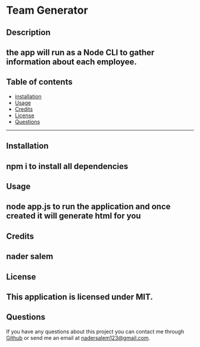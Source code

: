 # Team Generator
## Description
the app will run as a Node CLI to gather information about each employee.
---
## Table of contents
* [installation](#installation)
* [Usage](#usage)
* [Credits](#credits)
* [License](#license)
* [Questions](#questions)
---
## Installation
npm i to install all dependencies 
---
## Usage
node app.js to run the application and once created it will generate html for you
---
## Credits
nader salem
---
## License
This application is licensed under MIT.
---
## Questions
If you have any questions about this project you can contact me through [Github](https://github.com/n1flight) or send me an email at nadersalem123@gmail.com.

